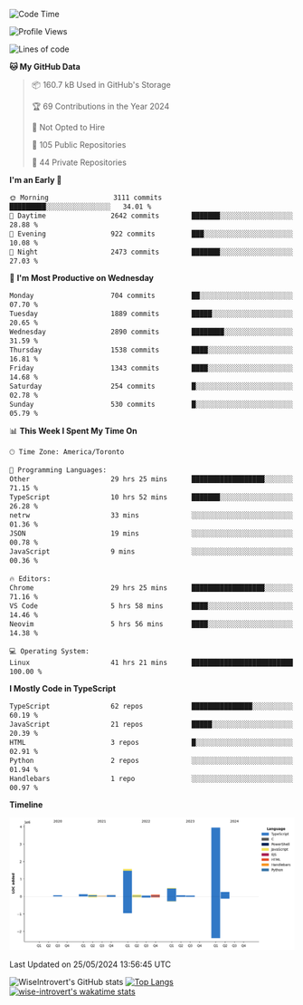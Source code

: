 <!--START_SECTION:waka-->
![Code Time](http://img.shields.io/badge/Code%20Time-1%2C617%20hrs%2019%20mins-blue)

![Profile Views](http://img.shields.io/badge/Profile%20Views-40-blue)

![Lines of code](https://img.shields.io/badge/From%20Hello%20World%20I%27ve%20Written-7.0%20million%20lines%20of%20code-blue)

**🐱 My GitHub Data** 

> 📦 160.7 kB Used in GitHub's Storage 
 > 
> 🏆 69 Contributions in the Year 2024
 > 
> 🚫 Not Opted to Hire
 > 
> 📜 105 Public Repositories 
 > 
> 🔑 44 Private Repositories 
 > 
**I'm an Early 🐤** 

```text
🌞 Morning                3111 commits        █████████░░░░░░░░░░░░░░░░   34.01 % 
🌆 Daytime                2642 commits        ███████░░░░░░░░░░░░░░░░░░   28.88 % 
🌃 Evening                922 commits         ███░░░░░░░░░░░░░░░░░░░░░░   10.08 % 
🌙 Night                  2473 commits        ███████░░░░░░░░░░░░░░░░░░   27.03 % 
```
📅 **I'm Most Productive on Wednesday** 

```text
Monday                   704 commits         ██░░░░░░░░░░░░░░░░░░░░░░░   07.70 % 
Tuesday                  1889 commits        █████░░░░░░░░░░░░░░░░░░░░   20.65 % 
Wednesday                2890 commits        ████████░░░░░░░░░░░░░░░░░   31.59 % 
Thursday                 1538 commits        ████░░░░░░░░░░░░░░░░░░░░░   16.81 % 
Friday                   1343 commits        ████░░░░░░░░░░░░░░░░░░░░░   14.68 % 
Saturday                 254 commits         █░░░░░░░░░░░░░░░░░░░░░░░░   02.78 % 
Sunday                   530 commits         █░░░░░░░░░░░░░░░░░░░░░░░░   05.79 % 
```


📊 **This Week I Spent My Time On** 

```text
🕑︎ Time Zone: America/Toronto

💬 Programming Languages: 
Other                    29 hrs 25 mins      ██████████████████░░░░░░░   71.15 % 
TypeScript               10 hrs 52 mins      ███████░░░░░░░░░░░░░░░░░░   26.28 % 
netrw                    33 mins             ░░░░░░░░░░░░░░░░░░░░░░░░░   01.36 % 
JSON                     19 mins             ░░░░░░░░░░░░░░░░░░░░░░░░░   00.78 % 
JavaScript               9 mins              ░░░░░░░░░░░░░░░░░░░░░░░░░   00.36 % 

🔥 Editors: 
Chrome                   29 hrs 25 mins      ██████████████████░░░░░░░   71.16 % 
VS Code                  5 hrs 58 mins       ████░░░░░░░░░░░░░░░░░░░░░   14.46 % 
Neovim                   5 hrs 56 mins       ████░░░░░░░░░░░░░░░░░░░░░   14.38 % 

💻 Operating System: 
Linux                    41 hrs 21 mins      █████████████████████████   100.00 % 
```

**I Mostly Code in TypeScript** 

```text
TypeScript               62 repos            ███████████████░░░░░░░░░░   60.19 % 
JavaScript               21 repos            █████░░░░░░░░░░░░░░░░░░░░   20.39 % 
HTML                     3 repos             █░░░░░░░░░░░░░░░░░░░░░░░░   02.91 % 
Python                   2 repos             ░░░░░░░░░░░░░░░░░░░░░░░░░   01.94 % 
Handlebars               1 repo              ░░░░░░░░░░░░░░░░░░░░░░░░░   00.97 % 
```



**Timeline**

![Lines of Code chart](https://raw.githubusercontent.com/wise-introvert/wise-introvert/master/assets/bar_graph.png)


 Last Updated on 25/05/2024 13:56:45 UTC
<!--END_SECTION:waka-->

![WiseIntrovert's GitHub stats](https://github-readme-stats.vercel.app/api?username=wise-introvert&count_private=true&show_icons=true)
[![Top Langs](https://github-readme-stats.vercel.app/api/top-langs/?username=wise-introvert&langs_count=10)](https://github.com/anuraghazra/github-readme-stats)
[![wise-introvert's wakatime stats](https://github-readme-stats.vercel.app/api/wakatime?username=wiseintrovert)](https://github.com/anuraghazra/github-readme-stats)
